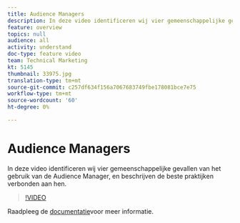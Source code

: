 ```yaml
---
title: Audience Managers
description: In deze video identificeren wij vier gemeenschappelijke gevallen van het gebruik van de Audience Manager, en beschrijven de beste praktijken verbonden aan hen.
feature: overview
topics: null
audience: all
activity: understand
doc-type: feature video
team: Technical Marketing
kt: 5145
thumbnail: 33975.jpg
translation-type: tm+mt
source-git-commit: c257df634f156a7067683749fbe178081bce7e75
workflow-type: tm+mt
source-wordcount: '60'
ht-degree: 0%

---
```



# Audience Managers

In deze video identificeren wij vier gemeenschappelijke gevallen van het gebruik van de Audience Manager, en beschrijven de beste praktijken verbonden aan hen.

>[!VIDEO](https://video.tv.adobe.com/v/33975/?quality=12)

Raadpleeg de [documentatie](https://docs.adobe.com/content/help/en/audience-manager/user-guide/aam-home.html)voor meer informatie.
